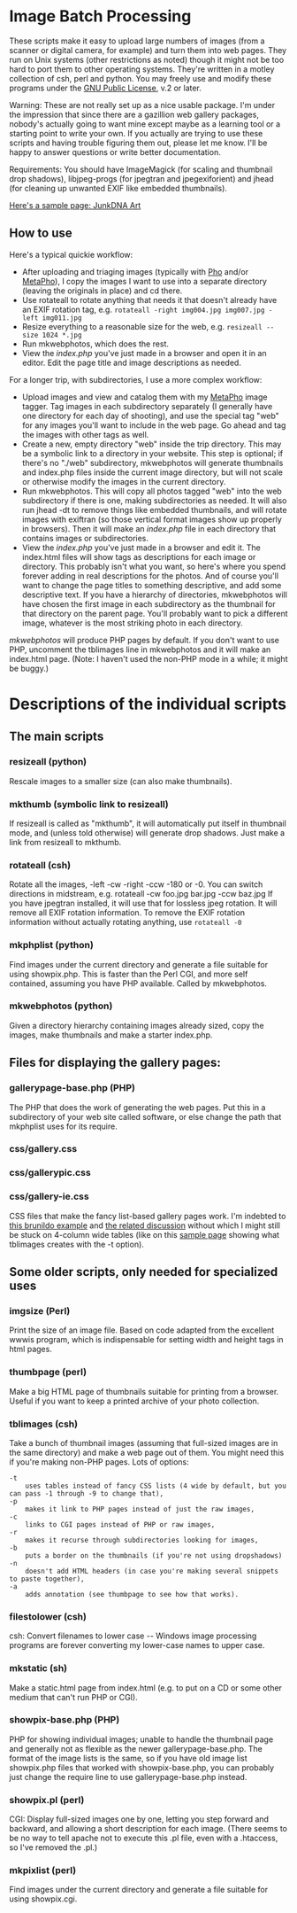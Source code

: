 # Image Batch Processing

These scripts make it easy to upload large numbers of images (from a
scanner or digital camera, for example) and turn them into web pages.
They run on Unix systems (other restrictions as noted) though it might
not be too hard to port them to other operating systems. They're
written in a motley collection of csh, perl and python. You may freely
use and modify these programs under the [GNU Public
License](http://www.gnu.org/), v.2 or later.

Warning: These are not really set up as a nice usable package. I'm
under the impression that since there are a gazillion web gallery packages,
nobody's actually going to want mine except maybe as a learning
tool or a starting point to write your own. If you actually are trying
to use these scripts and having trouble figuring them out, please let
me know. I'll be happy to answer questions or write better documentation.

Requirements: You should have ImageMagick (for scaling and thumbnail
drop shadows), libjpeg-progs (for jpegtran and jpegexiforient) and
jhead (for cleaning up unwanted EXIF like embedded thumbnails).

[Here's a sample page: JunkDNA Art](http://junkdnaart.com)

## How to use

Here's a typical quickie workflow:

-   After uploading and triaging images (typically with
    [Pho](https://github.com/akkana/pho) and/or
    [MetaPho](https://github.com/akkana/metapho)), I copy the images I
    want to use into a separate directory (leaving the originals in place)
    and cd there.
-   Use rotateall to rotate anything that needs it that doesn't already
    have an EXIF rotation tag, e.g.
    ```rotateall -right img004.jpg img007.jpg -left img011.jpg```
-   Resize everything to a reasonable size for the web, e.g.
    ```resizeall --size 1024 *.jpg```
-   Run mkwebphotos, which does the rest.
-   View the *index.php* you've just made in a browser and open it in
    an editor. Edit the page title and image descriptions as needed.

For a longer trip, with subdirectories, I use a more complex workflow:

-   Upload images and view and catalog them with my [MetaPho](https://github.com/akkana/metapho) image tagger. Tag images in each subdirectory separately (I generally have one directory for each day of shooting), and use the special tag "web" for any images you'll want to include in the web page. Go ahead and tag the images with other tags as well.
-   Create a new, empty directory "web" inside the trip directory. 
    This may be a symbolic link to a directory in your website. This step is optional; if there's no "./web" subdirectory, mkwebphotos will generate thumbnails and index.php files inside the current image directory, but will not scale or otherwise modify the images in the current directory.
-   Run mkwebphotos. 
    This will copy all photos tagged "web" into the web subdirectory
    if there is one, making subdirectories as needed. It will also run
    jhead -dt to remove things like embedded thumbnails, and will
    rotate images with exiftran (so those vertical format images show
    up properly in browsers). 
    Then it will make an *index.php* file in each directory that
    contains images or subdirectories. 
-   View the *index.php* you've just made in a browser and edit it.
    The index.html files will show tags as descriptions for each image
    or directory. This probably isn't what you want, so here's where
    you spend forever adding in real descriptions for the photos. And
    of course you'll want to change the page titles to something
    descriptive, and add some descriptive text. 
    If you have a hierarchy of directories, mkwebphotos will have
    chosen the first image in each subdirectory as the thumbnail for
    that directory on the parent page. You'll probably want to pick a
    different image, whatever is the most striking photo in each
    directory.

*mkwebphotos* will produce PHP pages by default.
If you don't want to use PHP, uncomment the tblimages line in
mkwebphotos and it will make an index.html page.
(Note: I haven't used the non-PHP mode in a while; it might be buggy.)

# Descriptions of the individual scripts

## The main scripts

### resizeall (python)
Rescale images to a smaller size (can also make thumbnails).

### mkthumb (symbolic link to resizeall)
If resizeall is called as "mkthumb", it will automatically put itself in thumbnail mode, and (unless told otherwise) will generate drop shadows. Just make a link from resizeall to mkthumb.

### rotateall (csh)
Rotate all the images, -left -cw -right -ccw -180 or -0. You can switch directions in midstream, e.g. rotateall -cw foo.jpg bar.jpg -ccw baz.jpg
    If you have jpegtran installed, it will use that for lossless jpeg rotation.
    It will remove all EXIF rotation information. To remove the EXIF rotation information without actually rotating anything, use ```rotateall -0```

### mkphplist (python)
Find images under the current directory and generate a file suitable for using showpix.php. This is faster than the Perl CGI, and more self contained, assuming you have PHP available. Called by mkwebphotos.

### mkwebphotos (python)
Given a directory hierarchy containing images already sized, copy the images, make thumbnails and make a starter index.php.

## Files for displaying the gallery pages:

### gallerypage-base.php (PHP)
The PHP that does the work of generating the web pages. Put this in a subdirectory of your web site called software, or else change the path that mkphplist uses for its require.

### css/gallery.css
### css/gallerypic.css
### css/gallery-ie.css
CSS files that make the fancy list-based gallery pages work. I'm indebted to [this brunildo example](http://www.brunildo.org/test/ImgThumbIBL3.html) and [the related discussion](http://archivist.incutio.com/viewlist/css-discuss/84544) without which I might still be stuck on 4-column wide tables (like on this [sample page](http://shallowsky.com/images/stevcrk_1_20/) showing what tblimages creates with the -t option).

## Some older scripts, only needed for specialized uses

### imgsize (Perl)
Print the size of an image file. Based on code adapted from the excellent wwwis program, which is indispensable for setting width and height tags in html pages.

### thumbpage (perl)
Make a big HTML page of thumbnails suitable for printing from a browser. Useful if you want to keep a printed archive of your photo collection.

### tblimages (csh)
Take a bunch of thumbnail images (assuming that full-sized images are
in the same directory) and make a web page out of them.  You might need
this if you're making non-PHP pages. Lots of options:

    -t
        uses tables instead of fancy CSS lists (4 wide by default, but you can pass -1 through -9 to change that),
    -p
        makes it link to PHP pages instead of just the raw images,
    -c
        links to CGI pages instead of PHP or raw images,
    -r
        makes it recurse through subdirectories looking for images,
    -b
        puts a border on the thumbnails (if you're not using dropshadows)
    -n
        doesn't add HTML headers (in case you're making several snippets to paste together),
    -a
        adds annotation (see thumbpage to see how that works).

### filestolower (csh)
csh: Convert filenames to lower case -- Windows image processing programs are forever converting my lower-case names to upper case.

### mkstatic (sh)
Make a static.html page from index.html (e.g. to put on a CD or some other medium that can't run PHP or CGI).

### showpix-base.php (PHP)
PHP for showing individual images; unable to handle the thumbnail page and generally not as flexible as the newer gallerypage-base.php. The format of the image lists is the same, so if you have old image list showpix.php files that worked with showpix-base.php, you can probably just change the require line to use gallerypage-base.php instead.

### showpix.pl (perl)
CGI: Display full-sized images one by one, letting you step forward and backward, and allowing a short description for each image. (There seems to be no way to tell apache not to execute this .pl file, even with a .htaccess, so I've removed the .pl.)

### mkpixlist (perl)
Find images under the current directory and generate a file suitable for using showpix.cgi.
